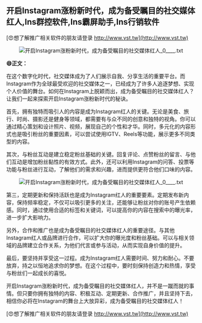 ## **开启Instagram涨粉新时代，成为备受瞩目的社交媒体红人,Ins群控软件,Ins霸屏助手,Ins行销软件**

[😍想了解推广相关软件的朋友请登录 http://www.vst.tw](http://www.vst.tw)

 <center><img src="https://vst.tw/MP4/tuiguang/png/3.png" alt="开启Instagram涨粉新时代，成为备受瞩目的社交媒体红人_0____.txt"></center>

**😄正文：**

在这个数字化时代，社交媒体成为了人们展示自我、分享生活的重要平台。而Instagram作为全球最受欢迎的社交媒体之一，已经成为了许多人追逐梦想、实现个人价值的舞台。如何在Instagram上脱颖而出，成为备受瞩目的社交媒体红人？让我们一起来探索开启Instagram涨粉新时代的秘诀。

首先，拥有独特而吸引人的内容是成为Instagram红人的关键。无论是美食、旅行、时尚、摄影还是健身等领域，都需要有与众不同的创意和独特的视角。你可以通过精心策划和设计照片、视频，展现自己的个性和才华。同时，多元化的内容形式也是吸引粉丝的重要因素，可以尝试使用IGTV、Reels等功能，展示更多不同类型的内容。

其次，与粉丝互动是建立稳定粉丝基础的关键。回复评论、点赞粉丝的留言、与他们互动是增加粉丝黏性的有效方式。此外，还可以利用Instagram的问答、投票等功能与粉丝进行互动，了解他们的需求和兴趣，进而提供更符合他们口味的内容。

 <center><img src="https://vst.tw/MP4/tuiguang/png/2.png" alt="开启Instagram涨粉新时代，成为备受瞩目的社交媒体红人_0____.txt"></center>

第三，定期更新和保持活跃也是成为Instagram红人的重要要素。定期发布新内容，保持频率稳定，不仅可以吸引更多的关注，还能够让粉丝对你的账号产生依赖感。同时，通过使用合适的标签和关键词，可以提高你的内容在搜索中的曝光率，进一步扩大影响力。

另外，合作和推广也是成为备受瞩目的社交媒体红人的重要途径。与其他Instagram红人或品牌进行合作，可以扩大你的曝光度和粉丝基础。可以与相关领域的品牌建立合作关系，为他们代言或参与活动，从而实现自身价值的提升。

最后，要坚持并享受这一过程。成为Instagram红人需要时间、努力和耐心。不要放弃，持之以恒地追求你的梦想。在这个过程中，要时刻保持创造力和热情，享受与粉丝们一起成长的喜悦。

开启Instagram涨粉新时代，成为备受瞩目的社交媒体红人，并不是一蹴而就的事情。但只要你拥有独特的内容、积极互动、定期更新、合作推广，并且坚持下去，相信你必将在Instagram的舞台上大放异彩，成为备受瞩目的社交媒体红人！

[😍想了解推广相关软件的朋友请登录 http://www.vst.tw](http://www.vst.tw)



